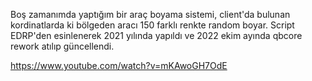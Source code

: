 Boş zamanımda yaptığım bir araç boyama sistemi, client'da bulunan kordinatlarda ki bölgeden aracı 150 farklı renkte random boyar. Script EDRP'den esinlenerek 2021 yılında yapıldı ve 2022 ekim ayında qbcore rework atılıp güncellendi.

https://www.youtube.com/watch?v=mKAwoGH7OdE

